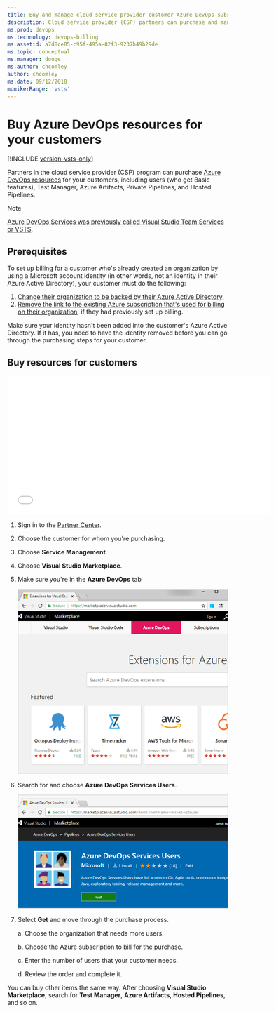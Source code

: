 ```yaml
---
title: Buy and manage cloud service provider customer Azure DevOps subscriptions
description: Cloud service provider (CSP) partners can purchase and manage Azure DevOps for their customers
ms.prod: devops
ms.technology: devops-billing
ms.assetid: a7d8ce85-c95f-495a-82f3-9237b49b29de
ms.topic: conceptual
ms.manager: douge
ms.author: chcomley
author: chcomley
ms.date: 09/12/2018
monikerRange: 'vsts'
---
```

# Buy Azure DevOps resources for your customers

[!INCLUDE [version-vsts-only](../../../_shared/version-vsts-only.md)]

Partners in the cloud service provider (CSP) program can purchase [Azure DevOps resources](https://visualstudio.microsoft.com/team-services/pricing) for
your customers, including users (who get Basic features), Test Manager, Azure Artifacts, Private Pipelines, and
Hosted Pipelines.

>[!Note]
>[Azure DevOps Services was previously called Visual Studio Team Services or VSTS](../../../user-guide/what-happened-vsts.md).

## Prerequisites

To set up billing for a customer who's already created an organization by using a Microsoft account identity
(in other words, not an identity in their Azure Active Directory), your customer must do the following:

1. [Change their organization to be backed by their Azure Active Directory](../../accounts/access-with-azure-ad.md).
2. [Remove the link to the existing Azure subscription that's used for billing on their organization](../change-azure-subscription.md#remove-billing-subscription-and-purchase-again), if they had previously set up billing.

Make sure your identity hasn't been added into the customer's Azure Active Directory. If it has, you need to have the identity removed before you can go through the purchasing steps for your customer.

## Buy resources for customers

<iframe src="//channel9.msdn.com/Shows/Visual-Studio-for-CSP-Partners/CSP-How-to-buy-Azure DevOps Services/player" width="600" height="315" allowFullScreen="true" frameBorder="0"></iframe>


1. Sign in to the [Partner Center](https://partnercenter.microsoft.com).
2. Choose the customer for whom you're purchasing.
3. Choose **Service Management**.
4. Choose **Visual Studio Marketplace**.
5. Make sure you're in the **Azure DevOps** tab

   ![Visual Studio Marketplace, Azure DevOps](../_img/_shared/extensions-marketplace.png)

6. Search for and choose **Azure DevOps Services Users**.

   ![Marketplace, Azure DevOps Services Users](../_img/buy-more-basic-access/marketplace-choose-get.png)

7. Select **Get** and move through the purchase process. 
    
    a. Choose the organization that needs more users.

    b. Choose the Azure subscription to bill for the purchase.
    
    c. Enter the number of users that your customer needs. 
    
    d. Review the order and complete it.

You can buy other items the same way. After choosing **Visual Studio Marketplace**, search for **Test Manager**, **Azure Artifacts**, **Hosted Pipelines**, and so on.
